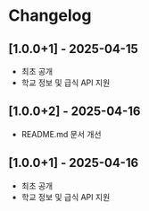 # Changelog

## [1.0.0+1] - 2025-04-15
- 최초 공개
- 학교 정보 및 급식 API 지원

## [1.0.0+2] - 2025-04-16
- README.md 문서 개선

## [1.0.0+1] - 2025-04-16
- 최초 공개
- 학교 정보 및 급식 API 지원